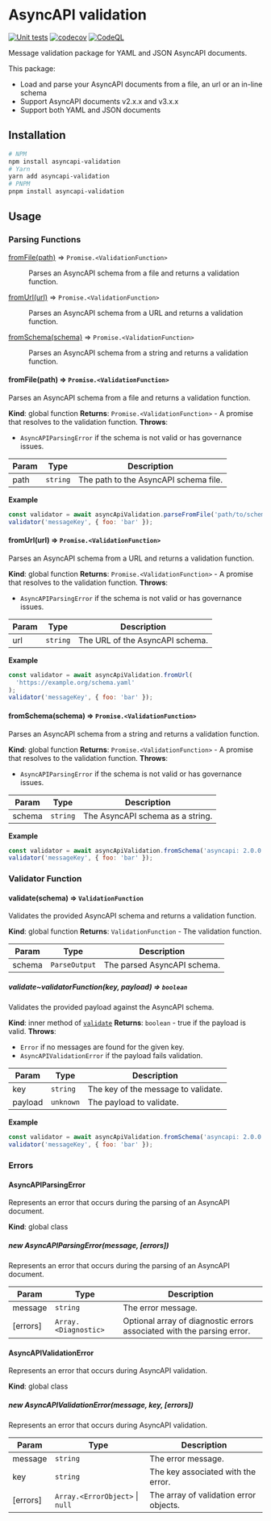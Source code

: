 # AsyncAPI validation

[![Unit tests](https://github.com/Elhebert/asyncapi-validation/actions/workflows/unit-test.yml/badge.svg)](https://github.com/Elhebert/asyncapi-validation/actions/workflows/unit-test.yml)
[![codecov](https://codecov.io/gh/Elhebert/asyncapi-validation/graph/badge.svg?token=7QFPVL5DKN)](https://codecov.io/gh/Elhebert/asyncapi-validation)
[![CodeQL](https://github.com/Elhebert/asyncapi-validation/actions/workflows/codeql.yml/badge.svg)](https://github.com/Elhebert/asyncapi-validation/actions/workflows/codeql.yml)

Message validation package for YAML and JSON AsyncAPI documents.

This package:

- Load and parse your AsyncAPI documents from a file, an url or an in-line schema
- Support AsyncAPI documents v2.x.x and v3.x.x
- Support both YAML and JSON documents

## Installation

```bash
# NPM
npm install asyncapi-validation
# Yarn
yarn add asyncapi-validation
# PNPM
pnpm install asyncapi-validation
```

## Usage

### Parsing Functions

<dl>
<dt><a href="#fromFile">fromFile(path)</a> ⇒ <code>Promise.&lt;ValidationFunction&gt;</code></dt>
<dd><p>Parses an AsyncAPI schema from a file and returns a validation function.</p>
</dd>
<dt><a href="#fromUrl">fromUrl(url)</a> ⇒ <code>Promise.&lt;ValidationFunction&gt;</code></dt>
<dd><p>Parses an AsyncAPI schema from a URL and returns a validation function.</p>
</dd>
<dt><a href="#fromSchema">fromSchema(schema)</a> ⇒ <code>Promise.&lt;ValidationFunction&gt;</code></dt>
<dd><p>Parses an AsyncAPI schema from a string and returns a validation function.</p>
</dd>
</dl>

<a name="fromFile"></a>

#### fromFile(path) ⇒ <code>Promise.&lt;ValidationFunction&gt;</code>

Parses an AsyncAPI schema from a file and returns a validation function.

**Kind**: global function
**Returns**: <code>Promise.&lt;ValidationFunction&gt;</code> - A promise that resolves to the validation function.
**Throws**:

- <code>AsyncAPIParsingError</code> if the schema is not valid or has governance issues.

| Param | Type                | Description                           |
| ----- | ------------------- | ------------------------------------- |
| path  | <code>string</code> | The path to the AsyncAPI schema file. |

**Example**

```js
const validator = await asyncApiValidation.parseFromFile('path/to/schema.yaml');
validator('messageKey', { foo: 'bar' });
```

<a name="fromUrl"></a>

#### fromUrl(url) ⇒ <code>Promise.&lt;ValidationFunction&gt;</code>

Parses an AsyncAPI schema from a URL and returns a validation function.

**Kind**: global function
**Returns**: <code>Promise.&lt;ValidationFunction&gt;</code> - A promise that resolves to the validation function.
**Throws**:

- <code>AsyncAPIParsingError</code> if the schema is not valid or has governance issues.

| Param | Type                | Description                     |
| ----- | ------------------- | ------------------------------- |
| url   | <code>string</code> | The URL of the AsyncAPI schema. |

**Example**

```js
const validator = await asyncApiValidation.fromUrl(
  'https://example.org/schema.yaml'
);
validator('messageKey', { foo: 'bar' });
```

<a name="fromSchema"></a>

#### fromSchema(schema) ⇒ <code>Promise.&lt;ValidationFunction&gt;</code>

Parses an AsyncAPI schema from a string and returns a validation function.

**Kind**: global function
**Returns**: <code>Promise.&lt;ValidationFunction&gt;</code> - A promise that resolves to the validation function.
**Throws**:

- <code>AsyncAPIParsingError</code> if the schema is not valid or has governance issues.

| Param  | Type                | Description                      |
| ------ | ------------------- | -------------------------------- |
| schema | <code>string</code> | The AsyncAPI schema as a string. |

**Example**

```js
const validator = await asyncApiValidation.fromSchema('asyncapi: 2.0.0');
validator('messageKey', { foo: 'bar' });
```

### Validator Function

<a name="validate"></a>

#### validate(schema) ⇒ <code>ValidationFunction</code>

Validates the provided AsyncAPI schema and returns a validation function.

**Kind**: global function
**Returns**: <code>ValidationFunction</code> - The validation function.

| Param  | Type                     | Description                 |
| ------ | ------------------------ | --------------------------- |
| schema | <code>ParseOutput</code> | The parsed AsyncAPI schema. |

<a name="validate..validatorFunction"></a>

##### validate~validatorFunction(key, payload) ⇒ <code>boolean</code>

Validates the provided payload against the AsyncAPI schema.

**Kind**: inner method of [<code>validate</code>](#validate)
**Returns**: <code>boolean</code> - true if the payload is valid.
**Throws**:

- <code>Error</code> if no messages are found for the given key.
- <code>AsyncAPIValidationError</code> if the payload fails validation.

| Param   | Type                 | Description                         |
| ------- | -------------------- | ----------------------------------- |
| key     | <code>string</code>  | The key of the message to validate. |
| payload | <code>unknown</code> | The payload to validate.            |

**Example**

```js
const validator = await asyncApiValidation.fromSchema('asyncapi: 2.0.0');
validator('messageKey', { foo: 'bar' });
```

### Errors

<a name="AsyncAPIParsingError"></a>

#### AsyncAPIParsingError

Represents an error that occurs during the parsing of an AsyncAPI document.

**Kind**: global class
<a name="new_AsyncAPIParsingError_new"></a>

##### new AsyncAPIParsingError(message, [errors])

Represents an error that occurs during the parsing of an AsyncAPI document.

| Param    | Type                                  | Description                                                            |
| -------- | ------------------------------------- | ---------------------------------------------------------------------- |
| message  | <code>string</code>                   | The error message.                                                     |
| [errors] | <code>Array.&lt;Diagnostic&gt;</code> | Optional array of diagnostic errors associated with the parsing error. |

<a name="AsyncAPIValidationError"></a>

#### AsyncAPIValidationError

Represents an error that occurs during AsyncAPI validation.

**Kind**: global class
<a name="new_AsyncAPIValidationError_new"></a>

##### new AsyncAPIValidationError(message, key, [errors])

Represents an error that occurs during AsyncAPI validation.

| Param    | Type                                                        | Description                            |
| -------- | ----------------------------------------------------------- | -------------------------------------- |
| message  | <code>string</code>                                         | The error message.                     |
| key      | <code>string</code>                                         | The key associated with the error.     |
| [errors] | <code>Array.&lt;ErrorObject&gt;</code> \| <code>null</code> | The array of validation error objects. |
